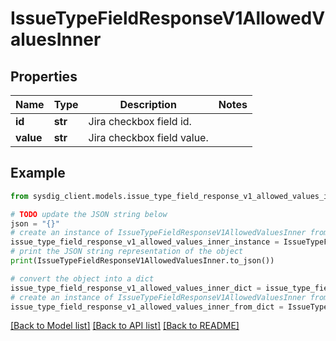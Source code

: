 # IssueTypeFieldResponseV1AllowedValuesInner


## Properties

Name | Type | Description | Notes
------------ | ------------- | ------------- | -------------
**id** | **str** | Jira checkbox field id. | 
**value** | **str** | Jira checkbox field value. | 

## Example

```python
from sysdig_client.models.issue_type_field_response_v1_allowed_values_inner import IssueTypeFieldResponseV1AllowedValuesInner

# TODO update the JSON string below
json = "{}"
# create an instance of IssueTypeFieldResponseV1AllowedValuesInner from a JSON string
issue_type_field_response_v1_allowed_values_inner_instance = IssueTypeFieldResponseV1AllowedValuesInner.from_json(json)
# print the JSON string representation of the object
print(IssueTypeFieldResponseV1AllowedValuesInner.to_json())

# convert the object into a dict
issue_type_field_response_v1_allowed_values_inner_dict = issue_type_field_response_v1_allowed_values_inner_instance.to_dict()
# create an instance of IssueTypeFieldResponseV1AllowedValuesInner from a dict
issue_type_field_response_v1_allowed_values_inner_from_dict = IssueTypeFieldResponseV1AllowedValuesInner.from_dict(issue_type_field_response_v1_allowed_values_inner_dict)
```
[[Back to Model list]](../README.md#documentation-for-models) [[Back to API list]](../README.md#documentation-for-api-endpoints) [[Back to README]](../README.md)


